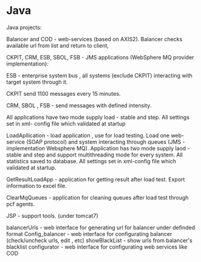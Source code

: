 # Java
Java projects:

Balancer and COD - web-services (based on AXIS2). Balancer checks available url from list and return to client, 

CKPIT, CRM, ESB, SBOL, FSB  - JMS applications (WebSphere MQ provider implementation): 

ESB - enterprise system bus , all systems (exclude CKPIT) interacting with target system through it.

CKPIT send 1100 messages every 15 minutes.

CRM, SBOL , FSB - send messages with defined intensity. 

All applications have two mode supply load - stable and step. All settings set in xml- config file which validated at startup



LoadApllication - load application , use for load testing. Load one web-service (SOAP protocol) and system interacting through queues (JMS - implementation Websphere MQ). Application has two mode supply laod - stable and step and support multithreading mode for every system. All statistics saved to database. All settings set in xml-config file which validated at startup.

GetResultLoadApp - application for getting result after load test. Export information to excel file.

ClearMqQueues - application for cleaning queues after load test through pcf agents.

JSP - support tools. (under tomcat7)

balancerUrls - web interface for generating url for balancer under definded format
Config_balancer - web interface for configurating balancer (check/uncheck urls, edit , etc)
showBlackList - show urls from balancer's blacklist
configurator - web interface for configurating web services like COD



